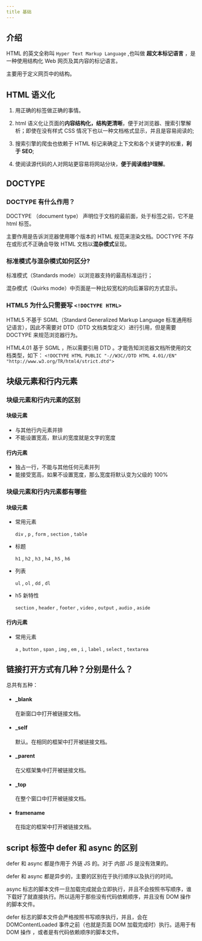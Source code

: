 ```yaml
---
title 基础
---
```


## 介绍

HTML 的英文全称叫 `Hyper Text Markup Language` ,也叫做 **超文本标记语言** ，是一种使用结构化 Web 网页及其内容的标记语言。

主要用于定义网页中的结构。

## HTML 语义化

1. 用正确的标签做正确的事情。

2. html 语义化让页面的**内容结构化，结构更清晰**，便于对浏览器、搜索引擎解析；即使在没有样式 CSS 情况下也以一种文档格式显示，并且是容易阅读的;

3. 搜索引擎的爬虫也依赖于 HTML 标记来确定上下文和各个关键字的权重，**利于 SEO**;

4. 使阅读源代码的人对网站更容易将网站分块，**便于阅读维护理解**。

## DOCTYPE

### DOCTYPE 有什么作用？

DOCTYPE （document type） 声明位于文档的最前面，处于标签之前，它不是 html 标签。

主要作用是告诉浏览器使用哪个版本的 HTML 规范来渲染文档。DOCTYPE 不存在或形式不正确会导致 HTML 文档以**混杂模式**呈现。

### 标准模式与混杂模式如何区分?

标准模式（Standards mode）以浏览器支持的最高标准运行；

混杂模式（Quirks mode）中页面是一种比较宽松的向后兼容的方式显示。

### HTML5 为什么只需要写 `<!DOCTYPE HTML>`

HTML5 不基于 SGML（Standard Generalized Markup Language 标准通用标记语言），因此不需要对 DTD（DTD 文档类型定义）进行引用，但是需要 DOCTYPE 来规范浏览器行为。

HTML4.01 基于 SGML ，所以需要引用 DTD 。才能告知浏览器文档所使用的文档类型，如下：
`<!DOCTYPE HTML PUBLIC "-//W3C//DTD HTML 4.01//EN" "http://www.w3.org/TR/html4/strict.dtd">`

## 块级元素和行内元素

### 块级元素和行内元素的区别

#### 块级元素

-   与其他行内元素并排
-   不能设置宽高，默认的宽度就是文字的宽度

#### 行内元素

-   独占一行，不能与其他任何元素并列
-   能接受宽高，如果不设置宽度，那么宽度将默认变为父级的 100%

### 块级元素和行内元素都有哪些

#### 块级元素

-   常用元素

    `div` , `p` , `form` , `section` , `table`

-   标题

    `h1` , `h2` , `h3` , `h4` , `h5` , `h6`

-   列表

    `ul` , `ol` , `dd` , `dl`

-   h5 新特性

    `section` , `header` , `footer` , `video` , `output` , `audio` , `aside`

#### 行内元素

-   常用元素

    `a` , `button` , `span` , `img` , `em` , `i` , `label` , `select` , `textarea`

## 链接打开方式有几种？分别是什么？

总共有五种：

-   #### \_blank

    在新窗口中打开被链接文档。

-   #### \_self

    默认。在相同的框架中打开被链接文档。

-   #### \_parent

    在父框架集中打开被链接文档。

-   #### \_top

    在整个窗口中打开被链接文档。

-   #### framename

    在指定的框架中打开被链接文档。

## script 标签中 defer 和 async 的区别

defer 和 async 都是作用于 外链 JS 的。对于 内部 JS 是没有效果的。

defer 和 async 都是异步的，主要的区别在于执行顺序以及执行的时间。

async 标志的脚本文件一旦加载完成就会立即执行，并且不会按照书写顺序，谁下载好了就直接执行。所以适用于那些没有代码依赖顺序，并且没有 DOM 操作 的脚本文件。

defer 标志的脚本文件会严格按照书写顺序执行，并且，会在 DOMContentLoaded 事件之前（也就是页面 DOM 加载完成时）执行。适用于有 DOM 操作 ，或者是有代码依赖顺序的脚本文件。
